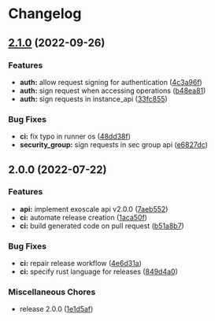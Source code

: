 # Changelog

## [2.1.0](https://github.com/SonicFrog/exoscale/compare/v2.0.0...v2.1.0) (2022-09-26)


### Features

* **auth:** allow request signing for authentication ([4c3a96f](https://github.com/SonicFrog/exoscale/commit/4c3a96f4c74fb3eb58ff2e32808356ad9dd8e34d))
* **auth:** sign request when accessing operations ([b48ea81](https://github.com/SonicFrog/exoscale/commit/b48ea81d192231614858f0c8ec73aeedb1a9f7d2))
* **auth:** sign requests in instance_api ([33fc855](https://github.com/SonicFrog/exoscale/commit/33fc855e4db9d093f0cf474bb948c8f77c4c3583))


### Bug Fixes

* **ci:** fix typo in runner os ([48dd38f](https://github.com/SonicFrog/exoscale/commit/48dd38fb2b6abeffd527b652dd9f878b00c51801))
* **security_group:** sign requests in sec group api ([e6827dc](https://github.com/SonicFrog/exoscale/commit/e6827dcfcae0e99c222c53703c482bcc28c8276c))

## 2.0.0 (2022-07-22)


### Features

* **api:** implement exoscale api v2.0.0 ([7aeb552](https://github.com/SonicFrog/exoscale/commit/7aeb5521f01a75b7a7f257da8435cf33b39d3daf))
* **ci:** automate release creation ([1aca50f](https://github.com/SonicFrog/exoscale/commit/1aca50f71efb2ea811f8ab075ac789c566ea7bff))
* **ci:** build generated code on pull request ([b51a8b7](https://github.com/SonicFrog/exoscale/commit/b51a8b7b7d8059ed1fda2bbe94e32356eea1713e))


### Bug Fixes

* **ci:** repair release workflow ([4e6d31a](https://github.com/SonicFrog/exoscale/commit/4e6d31a3c9f2c2e11e344023105445c31dd22943))
* **ci:** specify rust language for releases ([849d4a0](https://github.com/SonicFrog/exoscale/commit/849d4a04c749eea44c7595baa33ab96dd0be5543))


### Miscellaneous Chores

* release 2.0.0 ([1e1d5af](https://github.com/SonicFrog/exoscale/commit/1e1d5af10228febab0bc6610e7903a922457eb50))

